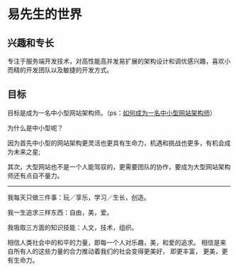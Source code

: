 易先生的世界
=====================

兴趣和专长
------------------
专注于服务端开发技术，对高性能高并发易扩展的架构设计和调优感兴趣，喜欢小而精的开发团队以及敏捷的开发方式。

目标
-----------------
目标是成为一名中小型网站架构师。（ps：[如何成为一名中小型网站架构师](./_posts/2013-05-11-how-to-be-a-architect.md)）

为什么是中小型呢？

因为首先中小型的网站架构更灵活也更具有生命力，机遇和挑战也更多，有机会成为未来之星; 

其次，大型网站也不是一个人能驾驭的，更需要团队的协作，要成为大型网站架构师还有点自不量力。


------------------
我每天只做三件事：玩／享乐，学习／生长，创造。

我一生追求三样东西：自由，美，爱。 

我吸取三方面的知识技能：人文，技术，组织。 

相信人类社会中的和平的力量，即每一个人对乐趣，美，和爱的追求。 相信是来自所有人的这些力量的合力推动着我们的社会变得更美好， 即更丰富， 更美，更有生命力。

